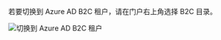 若要切换到 Azure AD B2C 租户，请在门户右上角选择 B2C 目录。

![切换到 Azure AD B2C 租户](./media/active-directory-b2c-switch-b2c-tenant/switch-to-b2c-tenant.png)
